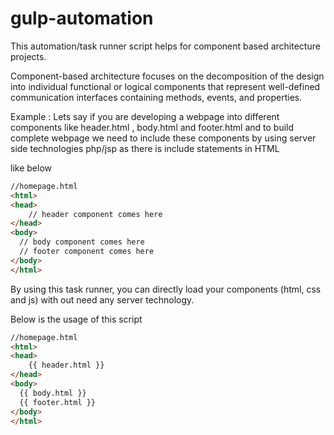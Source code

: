 # gulp-automation
This automation/task runner script helps for component based architecture projects.

Component-based architecture focuses on the decomposition of the design into individual functional or logical components that represent well-defined communication interfaces containing methods, events, and properties.

Example : Lets say if you are developing a webpage into different components like header.html , body.html and footer.html and to build complete webpage we need to include these components by using server side technologies php/jsp as there is include statements in HTML

like below
```html
//homepage.html
<html>
<head>
    // header component comes here
</head>
<body>
  // body component comes here
  // footer component comes here
</body>
</html>
```

By using this task runner, you can directly load your components (html, css and js) with out need any server technology. 

Below is the usage of this script

```html
//homepage.html
<html>
<head>
    {{ header.html }}
</head>
<body>
  {{ body.html }}
  {{ footer.html }}
</body>
</html>

```





